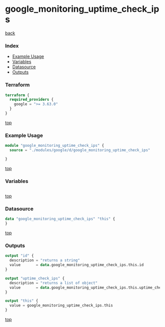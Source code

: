 # google_monitoring_uptime_check_ips

[back](../google.md)

### Index

- [Example Usage](#example-usage)
- [Variables](#variables)
- [Datasource](#datasource)
- [Outputs](#outputs)

### Terraform

```terraform
terraform {
  required_providers {
    google = ">= 3.63.0"
  }
}
```

[top](#index)

### Example Usage

```terraform
module "google_monitoring_uptime_check_ips" {
  source = "./modules/google/d/google_monitoring_uptime_check_ips"

}
```

[top](#index)

### Variables

```terraform
```

[top](#index)

### Datasource

```terraform
data "google_monitoring_uptime_check_ips" "this" {
}
```

[top](#index)

### Outputs

```terraform
output "id" {
  description = "returns a string"
  value       = data.google_monitoring_uptime_check_ips.this.id
}

output "uptime_check_ips" {
  description = "returns a list of object"
  value       = data.google_monitoring_uptime_check_ips.this.uptime_check_ips
}

output "this" {
  value = google_monitoring_uptime_check_ips.this
}
```

[top](#index)